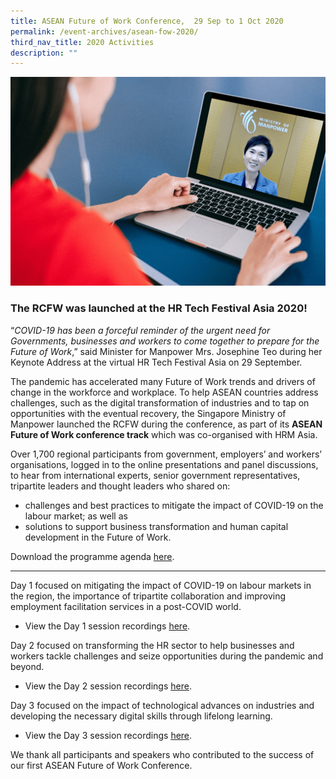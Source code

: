 ```yaml
---
title: ASEAN Future of Work Conference,  29 Sep to 1 Oct 2020
permalink: /event-archives/asean-fow-2020/
third_nav_title: 2020 Activities
description: ""
---
```

![Keynote-Address-HR-Tech-Festival-Asia-2020](/images/min-josephine-teo-hr-fest-keynote-min.png)

### The RCFW was launched at the HR Tech Festival Asia 2020!

“_COVID-19 has been a forceful reminder of the urgent need for Governments, businesses and workers to come together to prepare for the Future of Work_,” said Minister for Manpower Mrs. Josephine Teo during her Keynote Address at the virtual HR Tech Festival Asia on 29 September.

The pandemic has accelerated many Future of Work trends and drivers of change in the workforce and workplace. To help ASEAN countries address challenges, such as the digital transformation of industries and to tap on opportunities with the eventual recovery, the Singapore Ministry of Manpower launched the RCFW during the conference, as part of its **ASEAN Future of Work conference track** which was co-organised with HRM Asia.

Over 1,700 regional participants from government, employers’ and workers’ organisations, logged in to the online presentations and panel discussions, to hear from international experts, senior government representatives, tripartite leaders and thought leaders who shared on:
- challenges and best practices to mitigate the impact of COVID-19 on the labour market; as well as
- solutions to support business transformation and human capital development in the Future of Work.

Download the programme agenda <a href="/files/HR-Tech-Festival Asia-ASEAN-Future-of-Work Track-Provisional-Programme.pdf/">here</a>.

---

Day 1 focused on mitigating the impact of COVID-19 on labour markets in the region, the importance of tripartite collaboration and improving employment facilitation services in a post-COVID world. 
- View the Day 1 session recordings <a href="/2020-asean-fow-day1/">here</a>.

Day 2 focused on transforming the HR sector to help businesses and workers tackle challenges and seize opportunities during the pandemic and beyond. 
- View the Day 2 session recordings <a href="/2020-asean-fow-day2/">here</a>.

Day 3 focused on the impact of technological advances on industries and developing the necessary digital skills through lifelong learning. 
- View the Day 3 session recordings <a href="/2020-asean-fow-day3/">here</a>.



We thank all participants and speakers who contributed to the success of our first ASEAN Future of Work Conference.
